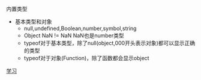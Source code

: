 内置类型

* 基本类型和对象
  * null,undefined,Boolean,number,symbol,string
  * Object
  	 NaN != NaN	NaN也是number类型
  * typeof对于基本类型，除了null(object,000开头表示对象)都可以显示正确的类型
  * typeof对于对象(Function)，除了函数都会显示object





[学习](https://juejin.im/user/59c37a8e51882531b21ef87b/posts)